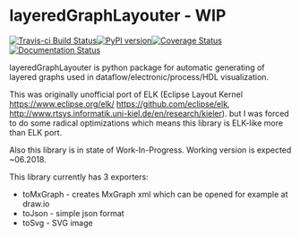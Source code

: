 # layeredGraphLayouter - WIP

[![Travis-ci Build Status](https://travis-ci.org/Nic30/layeredGraphLayouter.png?branch=master)](https://travis-ci.org/Nic30/layeredGraphLayouter)[![PyPI version](https://badge.fury.io/py/layeredGraphLayouter.svg)](http://badge.fury.io/py/layeredGraphLayouter)[![Coverage Status](https://coveralls.io/repos/github/Nic30/layeredGraphLayouter/badge.svg?branch=master)](https://coveralls.io/github/Nic30/layeredGraphLayouter?branch=master)[![Documentation Status](https://readthedocs.org/projects/layeredGraphLayouter/badge/?version=latest)](http://layeredGraphLayouter.readthedocs.io/en/latest/?badge=latest)

layeredGraphLayouter is python package for automatic generating of layered graphs used in dataflow/electronic/process/HDL visualization.

This was originally unofficial port of ELK (Eclipse Layout Kernel https://www.eclipse.org/elk/ https://github.com/eclipse/elk, http://www.rtsys.informatik.uni-kiel.de/en/research/kieler).
but I was forced to do some radical optimizations which means this library is ELK-like more than ELK port.

Also this library is in state of Work-In-Progress. Working version is expected ~06.2018.

This library currently has 3 exporters:

* toMxGraph - creates MxGraph xml which can be opened for example at draw.io
* toJson - simple json format
* toSvg - SVG image
